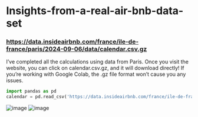 # Insights-from-a-real-air-bnb-data-set
### https://data.insideairbnb.com/france/ile-de-france/paris/2024-09-06/data/calendar.csv.gz 
I’ve completed all the calculations using data from Paris. Once you visit the website, you can click on calendar.csv.gz, and it will download directly!
If you’re working with Google Colab, the .gz file format won’t cause you any issues.
```python
import pandas as pd
calendar = pd.read_csv('https://data.insideairbnb.com/france/ile-de-france/paris/2024-09-06/data/calendar.csv.gz')
```
![image](https://github.com/user-attachments/assets/05b15fe2-66f5-4b90-9cc2-a986eef9f48f)
![image](https://github.com/user-attachments/assets/5a8c1ef4-83db-409f-a7f4-a829bf1222fb)

